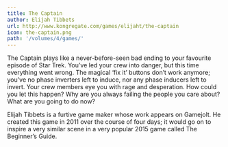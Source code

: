 ```yaml
---
title: The Captain
author: Elijah Tibbets
url: http://www.kongregate.com/games/elijaht/the-captain
icon: the-captain.png 
path: '/volumes/4/games/'
---
```


The Captain plays like a never-before-seen bad ending to your favourite episode of Star Trek. You’ve led your crew into danger, but this time everything went wrong. The magical ‘fix it’ buttons don’t work anymore; you’ve no phase inverters left to induce, nor any phase inducers left to invert. Your crew members eye you with rage and desperation. How could you let this happen? Why are you always failing the people you care about? What are you going to do now?

Elijah Tibbets is a furtive game maker whose work appears on Gamejolt. He created this game in 2011 over the course of four days; it would go on to inspire a very similar scene in a very popular 2015 game called The Beginner’s Guide.